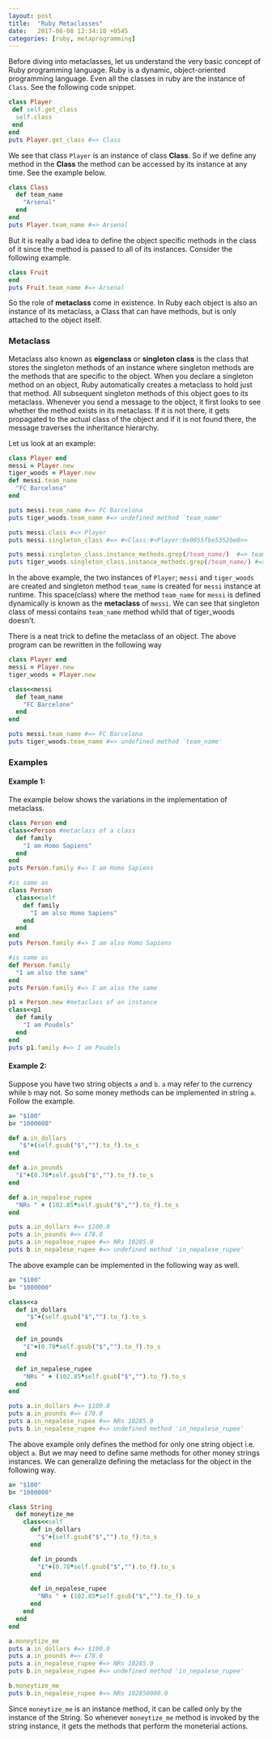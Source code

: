 ```yaml
---
layout: post
title:  "Ruby Metaclasses"
date:   2017-06-08 12:34:10 +0545
categories: [ruby, metaprogramming]
---
```


Before diving into metaclasses, let us understand the very basic concept of Ruby programming language. Ruby is a dynamic, object-oriented programming language. Even all the classes in ruby  are the instance of ```Class```. See the following code snippet.
```ruby
class Player
 def self.get_class
  self.class
 end
end
puts Player.get_class #=> Class
```
We see that class ```Player``` is an instance of class **Class**. So if we define any method in the **Class** the method can be accessed by its instance at any time. See the example below.
```ruby
class Class 
  def team_name
    "Arsenal"
  end
end
puts Player.team_name #=> Arsenal
```
But it is really a bad idea to define the object specific methods in the class of it since the method is passed to all of its instances. Consider the following example.
```ruby
class Fruit
end
puts Fruit.team_name #=> Arsenal
```

So the role of  **metaclass** come in existence. In Ruby each object is also an instance of its metaclass, a Class that can have methods, but is only attached to the object itself.


### Metaclass

Metaclass also known as **eigenclass** or **singleton class** is the class that stores the singleton methods of an instance where singleton methods are the methods that are specific to the object. When you declare a singleton method on an object, Ruby automatically creates a metaclass to hold just that method. All subsequent singleton methods of this object goes to its metaclass. Whenever you send a message to the object, it first looks to see whether the method exists in its metaclass. If it is not there, it gets propagated to the actual class of the object and if it is not found there, the message traverses the inheritance hierarchy.

Let us look at an example:   

```ruby
class Player end
messi = Player.new
tiger_woods = Player.new
def messi.team_name 
  "FC Barcelona"
end

puts messi.team_name #=> FC Barcelona
puts tiger_woods.team_name #=> undefined method `team_name'

puts messi.class #=> Player 
puts messi.singleton_class #=> #<Class:#<Player:0x0055fbe5352be0>>

puts messi.singleton_class.instance_methods.grep(/team_name/)  #=> team_name
puts tiger_woods.singleton_class.instance_methods.grep(/team_name/) #=> 
```

In the above example, the two instances of ```Player```; ```messi``` and ```tiger_woods``` are created and singleton method ```team_name``` is created for ```messi``` instance at runtime. This space(class) where the method ```team_name``` for ```messi``` is defined dynamically is known as the **metaclass** of ```messi```. We can see that singleton class of messi contains ```team_name``` method whild that of tiger_woods doesn't.

There is a neat trick to define the metaclass of an object. The above program can be rewritten in the following way

```ruby
class Player end
messi = Player.new
tiger_woods = Player.new

class<<messi
  def team_name
    "FC Barcelone"
  end
end

puts messi.team_name #=> FC Barcelona
puts tiger_woods.team_name #=> undefined method `team_name'
```


### Examples

#### Example 1:
The example below shows the variations in the implementation of metaclass. 

```ruby
class Person end
class<<Person #metaclass of a class
  def family
    "I am Homo Sapiens"
  end
end
puts Person.family #=> I am Homo Sapiens

#is same as
class Person
  class<<self
    def family
      "I am also Homo Sapiens" 
    end
  end 
end
puts Person.family #=> I am also Homo Sapiens

#is same as
def Person.family
  "I am also the same" 
end
puts Person.family #=> I am also the same

p1 = Person.new #metaclass of an instance 
class<<p1
  def family
    "I am Poudels" 
  end
end
puts p1.family #=> I am Poudels
```

#### Example 2:

Suppose you have two string objects ```a``` and ```b```. ```a``` may refer to the currency while ```b``` may not. So some money methods can be implemented in string ```a```. Follow the example. 

```ruby
a= "$100"
b= "1000000"

def a.in_dollars 
   "$"+(self.gsub("$","").to_f).to_s
end

def a.in_pounds
  "£"+(0.78*self.gsub("$","").to_f).to_s
end

def a.in_nepalese_rupee
  "NRs " + (102.85*self.gsub("$","").to_f).to_s
end

puts a.in_dollars #=> $100.0
puts a.in_pounds #=> £78.0
puts a.in_nepalese_rupee #=> NRs 10285.0
puts b.in_nepalese_rupee #=> undefined method 'in_nepalese_rupee'
```

The above example can be implemented  in the following way as well.

```ruby
a= "$100"
b= "1000000"

class<<a
  def in_dollars 
     "$"+(self.gsub("$","").to_f).to_s
  end

  def in_pounds
    "£"+(0.78*self.gsub("$","").to_f).to_s
  end

  def in_nepalese_rupee
    "NRs " + (102.85*self.gsub("$","").to_f).to_s
  end
end

puts a.in_dollars #=> $100.0
puts a.in_pounds #=> £78.0
puts a.in_nepalese_rupee #=> NRs 10285.0
puts b.in_nepalese_rupee #=> undefined method 'in_nepalese_rupee'

```

The above example only defines the method for only one string object i.e. object ```a```. But we may need to define same methods for other money strings instances. We can generalize defining the metaclass for the object in the following way. 

```ruby
a= "$100"
b= "1000000"

class String 
  def moneytize_me
    class<<self
      def in_dollars 
        "$"+(self.gsub("$","").to_f).to_s
      end

      def in_pounds
        "£"+(0.78*self.gsub("$","").to_f).to_s
      end

      def in_nepalese_rupee
        "NRs " + (102.85*self.gsub("$","").to_f).to_s
      end
    end
  end 
end

a.moneytize_me
puts a.in_dollars #=> $100.0
puts a.in_pounds #=> £78.0
puts a.in_nepalese_rupee #=> NRs 10285.0
puts b.in_nepalese_rupee #=> undefined method 'in_nepalese_rupee'

b.moneytize_me
puts b.in_nepalese_rupee #=> NRs 102850000.0
```

Since ```moneytize_me```  is an instance method, it can be called only by the instance of the String. So whenever ```moneytize_me``` method is invoked by the string instance, it gets the methods that perform the moneterial actions.


